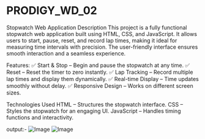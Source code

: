 # PRODIGY_WD_02
Stopwatch Web Application
Description
This project is a fully functional stopwatch web application built using HTML, CSS, and JavaScript. It allows users to start, pause, reset, and record lap times, making it ideal for measuring time intervals with precision. The user-friendly interface ensures smooth interaction and a seamless experience.

Features:
✅ Start & Stop – Begin and pause the stopwatch at any time.
✅ Reset – Reset the timer to zero instantly.
✅ Lap Tracking – Record multiple lap times and display them dynamically.
✅ Real-time Display – Time updates smoothly without delay.
✅ Responsive Design – Works on different screen sizes.

Technologies Used
HTML – Structures the stopwatch interface.
CSS – Styles the stopwatch for an engaging UI.
JavaScript – Handles timing functions and interactivity.

output:- 
![Image](https://github.com/user-attachments/assets/6bc4ebe8-fd8d-4968-afae-5e971be5ecb8)
![Image](https://github.com/user-attachments/assets/ab8feb52-5e19-4c91-ac3c-f2649b3e56e1)
